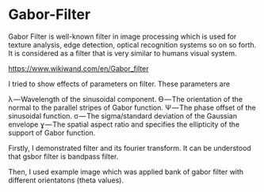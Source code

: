 # Gabor-Filter

Gabor Filter is well-known filter in image processing which is used for texture analysis, edge detection, optical recognition systems so on so forth. It is considered as a filter that  is very similar to humans visual system.

https://www.wikiwand.com/en/Gabor_filter


I tried to show effects of parameters on filter. These parameters are

λ — Wavelength of the sinusoidal component.
Ө — The orientation of the normal to the parallel stripes of Gabor function.
Ψ — The phase offset of the sinusoidal function.
σ — The sigma/standard deviation of the Gaussian envelope
ɣ — The spatial aspect ratio and specifies the ellipticity of the support of Gabor function.

Firstly, I demonstrated filter and its fourier transform. It can be understood that gsbor filter is bandpass filter.

Then, I used example image which was applied bank of gabor filter with different orientatons (theta values).
